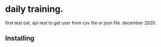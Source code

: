 # daily training.

first test oat, api rest to get user from csv file or json file. december 2020.

## Installing
